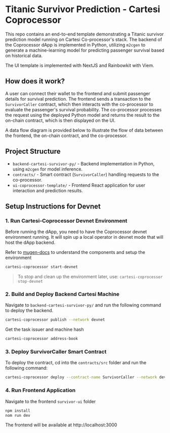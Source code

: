 # Titanic Survivor Prediction - Cartesi Coprocessor

This repo contains an end-to-end template demonstrating a Titanic survivor prediction model running on Cartesi Co-processor's stack. The backend of the Coprocessor dApp is implemented in Python, utilizing `m2cgen` to generate a machine-learning model for predicting passenger survival based on historical data.

The UI template is implemented with NextJS and Rainbowkit with Viem.

## How does it work?
A user can connect their wallet to the frontend and submit passenger details for survival prediction. The frontend sends a transaction to the `SurvivorCaller` contract, which then interacts with the co-processor to evaluate the passenger's survival probability. The co-processor processes the request using the deployed Python model and returns the result to the on-chain contract, which is then displayed on the UI.

A data flow diagram is provided below to illustrate the flow of data between the frontend, the on-chain contract, and the co-processor.


## Project Structure

- `backend-cartesi-survivor-py/` - Backend implementation in Python, using `m2cgen` for model inference.
- `contracts/` - Smart contract (`SurvivorCaller`) handling requests to the co-processor.
- `ui-coprocessor-template/` - Frontend React application for user interaction and prediction results.

## Setup Instructions for Devnet

### 1. Run Cartesi-Coprocessor Devnet Environment

Before running the dApp, you need to have the Coprocessor devnet environment running. It will spin up a local operator in devnet mode that will host the dApp backend.

Refer to [mugen-docs](https://docs.mugen.builders/cartesi-co-processor-tutorial/introduction) to understand the components and setup the environment

```bash
cartesi-coprocessor start-devnet
```
> To stop and clean up the environment later, use: `cartesi-coprocessor stop-devnet`

### 2. Build and Deploy Backend Cartesi Machine

Navigate to `backend-cartesi-survivor-py/` and run the following command to  deploy the backend.

```bash
cartesi-coprocessor publish --network devnet
```

Get the task issuer and machine hash
```bash
cartesi-coprocessor address-book
```

### 3. Deploy SurvivorCaller Smart Contract

To deploy the contract, cd into the `contracts/src` folder and run the following command:
```bash
cartesi-coprocessor deploy --contract-name SurvivorCaller --network devnet --constructor-args <task_issuer> <machine_hash>
```

### 4. Run Frontend Application

Navigate to the frontend `survivor-ui` folder

```bash
npm install
nom run dev
```

The frontend will be available at http://localhost:3000
